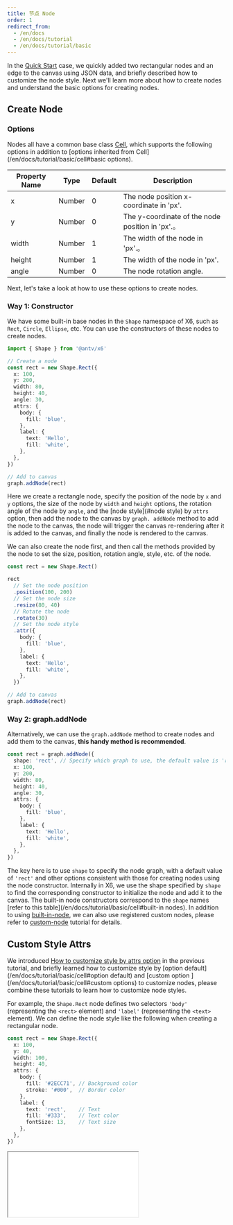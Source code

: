 ```yaml
---
title: 节点 Node
order: 1
redirect_from:
  - /en/docs
  - /en/docs/tutorial
  - /en/docs/tutorial/basic
---
```


In the [Quick Start](/en/docs/tutorial/getting-started) case, we quickly added two rectangular nodes and an edge to the canvas using JSON data, and briefly described how to customize the node style. Next we'll learn more about how to create nodes and understand the basic options for creating nodes.

## Create Node

### Options

Nodes all have a common base class [Cell](/en/docs/tutorial/basic/cell), which supports the following options in addition to [options inherited from Cell](/en/docs/tutorial/basic/cell#basic options).

| Property Name | Type | Default | Description                         |
|--------|--------|--------|----------------------------|
| x      | Number | 0      | The node position x-coordinate in 'px'. |
| y      | Number | 0      | The y-coordinate of the node position in 'px'.。 |
| width  | Number | 1      | The width of the node in 'px'.。        |
| height | Number | 1      | The width of the node in 'px'.        |
| angle  | Number | 0      |The node rotation angle.                |

Next, let's take a look at how to use these options to create nodes.

### Way 1: Constructor


We have some built-in base nodes in the `Shape` namespace of X6, such as `Rect`, `Circle`, `Ellipse`, etc. You can use the constructors of these nodes to create nodes.

```ts
import { Shape } from '@antv/x6'

// Create a node
const rect = new Shape.Rect({
  x: 100,
  y: 200,
  width: 80,
  height: 40,
  angle: 30,
  attrs: {
    body: {
      fill: 'blue',
    },
    label: {
      text: 'Hello',
      fill: 'white',
    },
  },
})

// Add to canvas
graph.addNode(rect)
```

Here we create a rectangle node, specify the position of the node by `x` and `y` options, the size of the node by `width` and `height` options, the rotation angle of the node by `angle`, and the [node style](#node style) by `attrs` option, then add the node to the canvas by `graph. addNode` method to add the node to the canvas, the node will trigger the canvas re-rendering after it is added to the canvas, and finally the node is rendered to the canvas.

We can also create the node first, and then call the methods provided by the node to set the size, position, rotation angle, style, etc. of the node.

```ts
const rect = new Shape.Rect()

rect
  // Set the node position
  .position(100, 200)
  // Set the node size
  .resize(80, 40)
  // Rotate the node
  .rotate(30)
  // Set the node style
  .attr({
    body: {
      fill: 'blue',
    },
    label: {
      text: 'Hello',
      fill: 'white',
    },
  })

// Add to canvas
graph.addNode(rect)
```

### Way 2: graph.addNode

Alternatively, we can use the `graph.addNode` method to create nodes and add them to the canvas, **this handy method is recommended**.

```ts
const rect = graph.addNode({
  shape: 'rect', // Specify which graph to use, the default value is 'rect'
  x: 100,
  y: 200,
  width: 80,
  height: 40,
  angle: 30,
  attrs: {
    body: {
      fill: 'blue',
    },
    label: {
      text: 'Hello',
      fill: 'white',
    },
  },
})
```

The key here is to use `shape` to specify the node graph, with a default value of `'rect'` and other options consistent with those for creating nodes using the node constructor. Internally in X6, we use the shape specified by `shape` to find the corresponding constructor to initialize the node and add it to the canvas. The built-in node constructors correspond to the `shape` names [refer to this table](/en/docs/tutorial/basic/cell#built-in nodes). In addition to using [built-in-node](/en/docs/tutorial/basic/cell#built-in-node), we can also use registered custom nodes, please refer to [custom-node](/en/docs/tutorial/intermediate/custom-node) tutorial for details.

## Custom Style Attrs

We introduced [How to customize style by attrs option](/en/docs/tutorial/basic/cell#attrs-1) in the previous tutorial, and briefly learned how to customize style by [option default](/en/docs/tutorial/basic/cell#option default) and [custom option ](/en/docs/tutorial/basic/cell#custom options) to customize nodes, please combine these tutorials to learn how to customize node styles.

For example, the `Shape.Rect` node defines two selectors `'body'` (representing the `<rect>` element) and `'label'` (representing the `<text>` element). We can define the node style like the following when creating a rectangular node.

```ts
const rect = new Shape.Rect({
  x: 100,
  y: 40,
  width: 100,
  height: 40,
  attrs: { 
    body: {
      fill: '#2ECC71', // Background color
      stroke: '#000',  // Border color
    },
    label: {
      text: 'rect',    // Text
      fill: '#333',    // Text color
      fontSize: 13,    // Text size
    },
  },
})
```

<iframe src="/demos/tutorial/basic/node/style"></iframe>
